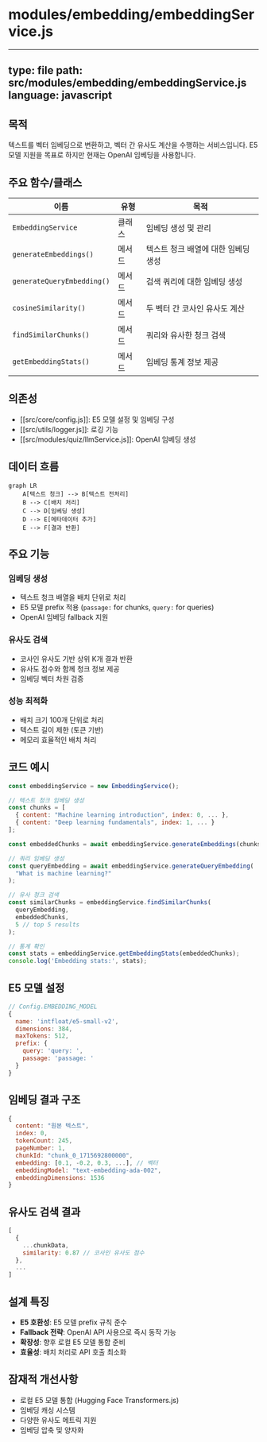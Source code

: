 # modules/embedding/embeddingService.js

---
type: file
path: src/modules/embedding/embeddingService.js
language: javascript
---

## 목적
텍스트를 벡터 임베딩으로 변환하고, 벡터 간 유사도 계산을 수행하는 서비스입니다. E5 모델 지원을 목표로 하지만 현재는 OpenAI 임베딩을 사용합니다.

## 주요 함수/클래스
| 이름 | 유형 | 목적 |
|------|------|------|
| `EmbeddingService` | 클래스 | 임베딩 생성 및 관리 |
| `generateEmbeddings()` | 메서드 | 텍스트 청크 배열에 대한 임베딩 생성 |
| `generateQueryEmbedding()` | 메서드 | 검색 쿼리에 대한 임베딩 생성 |
| `cosineSimilarity()` | 메서드 | 두 벡터 간 코사인 유사도 계산 |
| `findSimilarChunks()` | 메서드 | 쿼리와 유사한 청크 검색 |
| `getEmbeddingStats()` | 메서드 | 임베딩 통계 정보 제공 |

## 의존성
- [[src/core/config.js]]: E5 모델 설정 및 임베딩 구성
- [[src/utils/logger.js]]: 로깅 기능
- [[src/modules/quiz/llmService.js]]: OpenAI 임베딩 생성

## 데이터 흐름
```mermaid
graph LR
    A[텍스트 청크] --> B[텍스트 전처리]
    B --> C[배치 처리]
    C --> D[임베딩 생성]
    D --> E[메타데이터 추가]
    E --> F[결과 반환]
```

## 주요 기능

### 임베딩 생성
- 텍스트 청크 배열을 배치 단위로 처리
- E5 모델 prefix 적용 (`passage:` for chunks, `query:` for queries)
- OpenAI 임베딩 fallback 지원

### 유사도 검색
- 코사인 유사도 기반 상위 K개 결과 반환
- 유사도 점수와 함께 청크 정보 제공
- 임베딩 벡터 차원 검증

### 성능 최적화
- 배치 크기 100개 단위로 처리
- 텍스트 길이 제한 (토큰 기반)
- 메모리 효율적인 배치 처리

## 코드 예시
```javascript
const embeddingService = new EmbeddingService();

// 텍스트 청크 임베딩 생성
const chunks = [
  { content: "Machine learning introduction", index: 0, ... },
  { content: "Deep learning fundamentals", index: 1, ... }
];

const embeddedChunks = await embeddingService.generateEmbeddings(chunks);

// 쿼리 임베딩 생성
const queryEmbedding = await embeddingService.generateQueryEmbedding(
  "What is machine learning?"
);

// 유사 청크 검색
const similarChunks = embeddingService.findSimilarChunks(
  queryEmbedding, 
  embeddedChunks, 
  5 // top 5 results
);

// 통계 확인
const stats = embeddingService.getEmbeddingStats(embeddedChunks);
console.log('Embedding stats:', stats);
```

## E5 모델 설정
```javascript
// Config.EMBEDDING_MODEL
{
  name: 'intfloat/e5-small-v2',
  dimensions: 384,
  maxTokens: 512,
  prefix: {
    query: 'query: ',
    passage: 'passage: '
  }
}
```

## 임베딩 결과 구조
```javascript
{
  content: "원본 텍스트",
  index: 0,
  tokenCount: 245,
  pageNumber: 1,
  chunkId: "chunk_0_1715692800000",
  embedding: [0.1, -0.2, 0.3, ...], // 벡터
  embeddingModel: "text-embedding-ada-002",
  embeddingDimensions: 1536
}
```

## 유사도 검색 결과
```javascript
[
  {
    ...chunkData,
    similarity: 0.87 // 코사인 유사도 점수
  },
  ...
]
```

## 설계 특징
- **E5 호환성**: E5 모델 prefix 규칙 준수
- **Fallback 전략**: OpenAI API 사용으로 즉시 동작 가능
- **확장성**: 향후 로컬 E5 모델 통합 준비
- **효율성**: 배치 처리로 API 호출 최소화

## 잠재적 개선사항
- 로컬 E5 모델 통합 (Hugging Face Transformers.js)
- 임베딩 캐싱 시스템
- 다양한 유사도 메트릭 지원
- 임베딩 압축 및 양자화
